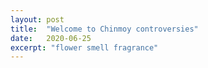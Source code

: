 ```yaml
---
layout: post
title:  "Welcome to Chinmoy controversies"
date:   2020-06-25
excerpt: "flower smell fragrance"
---
```


